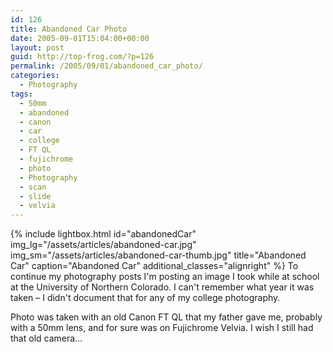 ```yaml
---
id: 126
title: Abandoned Car Photo
date: 2005-09-01T15:04:00+00:00
layout: post
guid: http://top-frog.com/?p=126
permalink: /2005/09/01/abandoned_car_photo/
categories:
  - Photography
tags:
  - 50mm
  - abandoned
  - canon
  - car
  - college
  - FT QL
  - fujichrome
  - photo
  - Photography
  - scan
  - slide
  - velvia
---
```


{% include lightbox.html 
  id="abandonedCar"
  img_lg="/assets/articles/abandoned-car.jpg"
  img_sm="/assets/articles/abandoned-car-thumb.jpg"
  title="Abandoned Car"
  caption="Abandoned Car"
  additional_classes="alignright"
%} To continue my photography posts I'm posting an image I took while at school at the University of Northern Colorado. I can't remember what year it was taken – I didn't document that for any of my college photography.

Photo was taken with an old Canon FT QL that my father gave me, probably with a 50mm lens, and for sure was on Fujichrome Velvia. I wish I still had that old camera…